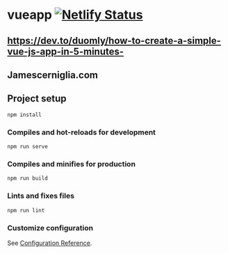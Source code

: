 # vueapp [![Netlify Status](https://api.netlify.com/api/v1/badges/ed61a8bb-b29c-4bbf-b9b2-c874ae1ebf96/deploy-status)](https://app.netlify.com/sites/jamescerniglia/deploys)
## https://dev.to/duomly/how-to-create-a-simple-vue-js-app-in-5-minutes-
## Jamescerniglia.com

## Project setup
```
npm install
```

### Compiles and hot-reloads for development
```
npm run serve
```

### Compiles and minifies for production
```
npm run build
```

### Lints and fixes files
```
npm run lint
```

### Customize configuration
See [Configuration Reference](https://cli.vuejs.org/config/).
